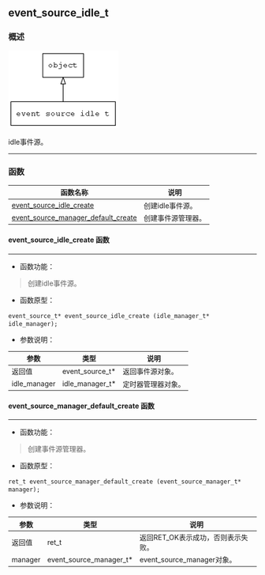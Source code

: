 ## event\_source\_idle\_t
### 概述
![image](images/event_source_idle_t_0.png)

idle事件源。

----------------------------------
### 函数
<p id="event_source_idle_t_methods">

| 函数名称 | 说明 | 
| -------- | ------------ | 
| <a href="#event_source_idle_t_event_source_idle_create">event\_source\_idle\_create</a> | 创建idle事件源。 |
| <a href="#event_source_idle_t_event_source_manager_default_create">event\_source\_manager\_default\_create</a> | 创建事件源管理器。 |
#### event\_source\_idle\_create 函数
-----------------------

* 函数功能：

> <p id="event_source_idle_t_event_source_idle_create">创建idle事件源。


* 函数原型：

```
event_source_t* event_source_idle_create (idle_manager_t* idle_manager);
```

* 参数说明：

| 参数 | 类型 | 说明 |
| -------- | ----- | --------- |
| 返回值 | event\_source\_t* | 返回事件源对象。 |
| idle\_manager | idle\_manager\_t* | 定时器管理器对象。 |
#### event\_source\_manager\_default\_create 函数
-----------------------

* 函数功能：

> <p id="event_source_idle_t_event_source_manager_default_create">创建事件源管理器。


* 函数原型：

```
ret_t event_source_manager_default_create (event_source_manager_t* manager);
```

* 参数说明：

| 参数 | 类型 | 说明 |
| -------- | ----- | --------- |
| 返回值 | ret\_t | 返回RET\_OK表示成功，否则表示失败。 |
| manager | event\_source\_manager\_t* | event\_source\_manager对象。 |
